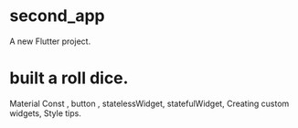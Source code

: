 # second_app

A new Flutter project.
# built a roll dice.
Material
 Const , button , statelessWidget, statefulWidget, Creating custom widgets, Style tips.
  
